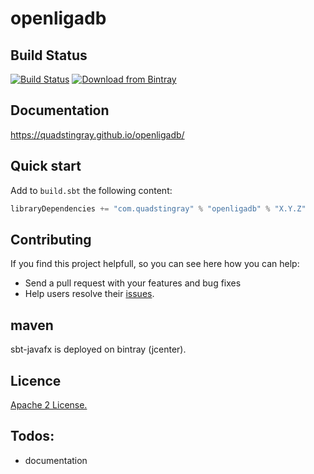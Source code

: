 # openligadb

## Build Status
[![Build Status](https://travis-ci.org/QuadStingray/openligadb.svg?branch=master)](https://travis-ci.org/QuadStingray/openligadb)
[ ![Download from Bintray](https://api.bintray.com/packages/quadstingray/maven/openligadb/images/download.svg) ](https://bintray.com/quadstingray/maven/openligadb/_latestVersion)

## Documentation
https://quadstingray.github.io/openligadb/

## Quick start
Add to `build.sbt` the following content:

```scala
libraryDependencies += "com.quadstingray" % "openligadb" % "X.Y.Z"
```

## Contributing
If you find this project helpfull, so you can see here how you can help:
- Send a pull request with your features and bug fixes
- Help users resolve their [issues](https://github.com/QuadStingray/openligadb/issues).


## maven
sbt-javafx is deployed on bintray (jcenter).

## Licence
[Apache 2 License.](https://github.com/QuadStingray/openligadb/blob/master/LICENSE)


## Todos:
- documentation
